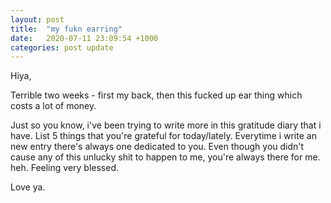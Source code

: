 ```yaml
---
layout: post
title:  "my fukn earring"
date:   2020-07-11 23:09:54 +1000
categories: post update
---
```

Hiya,

Terrible two weeks - first my back, then this fucked up ear thing which costs a lot of money.

Just so you know, i've been trying to write more in this gratitude diary that i have. List 5 things that you're grateful for today/lately.
Everytime i write an new entry there's always one dedicated to you. Even though you didn't cause any of this unlucky shit to happen to me, you're always there for me. heh. Feeling very blessed. 

Love ya.